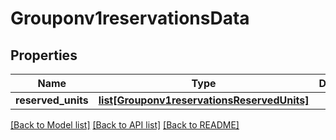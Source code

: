 # Grouponv1reservationsData

## Properties
Name | Type | Description | Notes
------------ | ------------- | ------------- | -------------
**reserved_units** | [**list[Grouponv1reservationsReservedUnits]**](Grouponv1reservationsReservedUnits.md) |  | [optional] 

[[Back to Model list]](../README.md#documentation-for-models) [[Back to API list]](../README.md#documentation-for-api-endpoints) [[Back to README]](../README.md)

